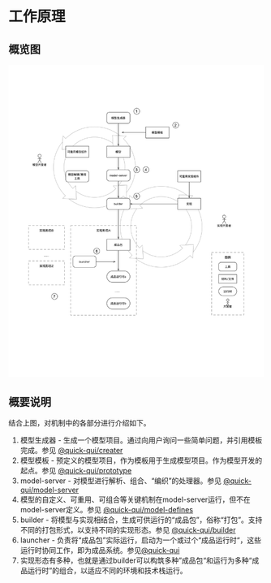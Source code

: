# 工作原理

## 概览图

![总体原理](../images/work.png)

## 概要说明

结合上图，对机制中的各部分进行介绍如下。

1. 模型生成器 - 生成一个模型项目。通过向用户询问一些简单问题，并引用模板完成。参见 [@quick-qui/creater](http://github.com/quickqui/creater)
2. 模型模板 - 预定义的模型项目，作为模板用于生成模型项目。作为模型开发的起点。参见 [@quick-qui/prototype](http://github.com/quickqui/prototype)
3. model-server - 对模型进行解析、组合、“编织”的处理器。参见 [@quick-qui/model-server](http://github.com/quickqui/model-server)
4. 模型的自定义、可重用、可组合等关键机制在model-server运行，但不在model-server定义。参见 [@quick-qui/model-defines](http://github.com/quickqui/model-defines)
5. builder - 将模型与实现相结合，生成可供运行的“成品包”，俗称“打包”。支持不同的打包形式，以支持不同的实现形态。参见 [@quick-qui/builder](http://github.com/quickqui/builder)
6. launcher - 负责将“成品包”实际运行，启动为一个或过个“成品运行时“，这些运行时协同工作，即为成品系统。参见[@quick-qui](http://github.com/quickqui/launcher)
7. 实现形态有多种，也就是通过builder可以构筑多种”成品包“和运行为多种“成品运行时”的组合，以适应不同的环境和技术栈运行。
